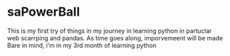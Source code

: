 # saPowerBall
This is my first try of things in my journey in learning python in partuclar web scarrping and pandas.
As time goes along, imporvemeent will be made
Bare in mind, i'm in my 3rd month of learning python 
